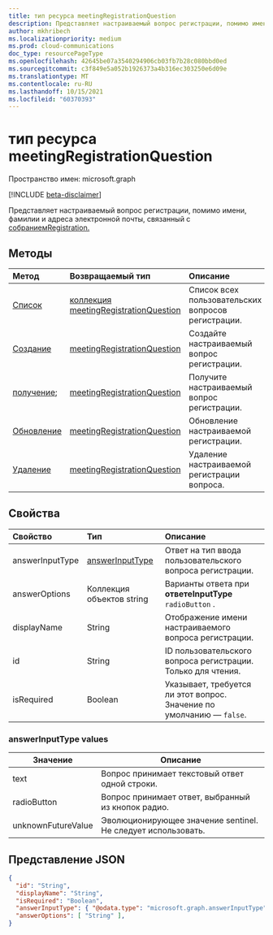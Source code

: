 ```yaml
---
title: тип ресурса meetingRegistrationQuestion
description: Представляет настраиваемый вопрос регистрации, помимо имени, фамилии и адреса электронной почты, связанный с собраниемРегистрация.
author: mkhribech
ms.localizationpriority: medium
ms.prod: cloud-communications
doc_type: resourcePageType
ms.openlocfilehash: 42645be07a3540294906cb03fb7b28c080bbd0ed
ms.sourcegitcommit: c3f849e5a052b1926373a4b316ec303250e6d09e
ms.translationtype: MT
ms.contentlocale: ru-RU
ms.lasthandoff: 10/15/2021
ms.locfileid: "60370393"
---
```

# <a name="meetingregistrationquestion-resource-type"></a>тип ресурса meetingRegistrationQuestion

Пространство имен: microsoft.graph

[!INCLUDE [beta-disclaimer](../../includes/beta-disclaimer.md)]

Представляет настраиваемый вопрос регистрации, помимо имени, фамилии и адреса электронной почты, связанный с [собраниемRegistration.](meetingRegistration.md)

## <a name="methods"></a>Методы

| Метод | Возвращаемый тип | Описание |
| :----- | :---------- | :---------- |
|[Список](../api/meetingregistration-list-customquestions.md) | [коллекция meetingRegistrationQuestion](meetingregistrationquestion.md) | Список всех пользовательских вопросов регистрации. |
|[Создание](../api/meetingregistration-post-customquestions.md) | [meetingRegistrationQuestion](meetingregistrationquestion.md) | Создайте настраиваемый вопрос регистрации. |
|[получение](../api/meetingregistrationquestion-get.md); | [meetingRegistrationQuestion](meetingregistrationquestion.md) | Получите настраиваемый вопрос регистрации. |
|[Обновление](../api/meetingregistrationquestion-update.md) | [meetingRegistrationQuestion](meetingregistrationquestion.md) | Обновление настраиваемой регистрации. |
|[Удаление](../api/meetingregistrationquestion-delete.md) | [meetingRegistrationQuestion](meetingregistrationquestion.md) | Удаление настраиваемой регистрации вопроса. |

## <a name="properties"></a>Свойства

| Свойство | Тип | Описание |
| :------- | :--- | :---------- |
| answerInputType | [answerInputType](#answerinputtype-values) | Ответ на тип ввода пользовательского вопроса регистрации. |
| answerOptions | Коллекция объектов string | Варианты ответа при **ответеInputType** `radioButton` . |
| displayName | String | Отображение имени настраиваемого вопроса регистрации. |
| id | String | ID пользовательского вопроса регистрации. Только для чтения. |
| isRequired | Boolean | Указывает, требуется ли этот вопрос. Значение по умолчанию — `false`. |

### <a name="answerinputtype-values"></a>answerInputType values

| Значение              | Описание |
|--------------------|-------------|
| text | Вопрос принимает текстовый ответ одной строки. |
| radioButton | Вопрос принимает ответ, выбранный из кнопок радио. |
| unknownFutureValue | Эволюционирующее значение sentinel. Не следует использовать. |

## <a name="json-representation"></a>Представление JSON

<!-- {
  "blockType": "resource",
  "@odata.type": "microsoft.graph.meetingRegistrationQuestion"
}-->

```json
{
  "id": "String",
  "displayName": "String",
  "isRequired": "Boolean",
  "answerInputType": { "@odata.type": "microsoft.graph.answerInputType" },
  "answerOptions": [ "String" ],
}
```
